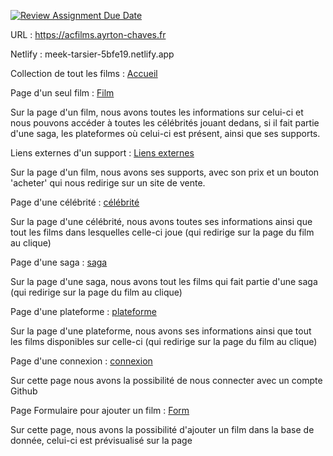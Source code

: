 [![Review Assignment Due Date](https://classroom.github.com/assets/deadline-readme-button-24ddc0f5d75046c5622901739e7c5dd533143b0c8e959d652212380cedb1ea36.svg)](https://classroom.github.com/a/DLDyybNZ)

URL : https://acfilms.ayrton-chaves.fr

Netlify : meek-tarsier-5bfe19.netlify.app

Collection de tout les films : [Accueil](https://acfilms.ayrton-chaves.fr/films)

Page d'un seul film : [Film](https://acfilms.ayrton-chaves.fr/films/2)

Sur la page d'un film, nous avons toutes les informations sur celui-ci et nous pouvons accéder à toutes les célébrités jouant dedans, si il fait partie d'une saga, les plateformes où celui-ci est présent, ainsi que ses supports.

Liens externes d'un support : [Liens externes](https://acfilms.ayrton-chaves.fr/films/2)

Sur la page d'un film, nous avons ses supports, avec son prix et un bouton 'acheter' qui nous redirige sur un site de vente.

Page d'une célébrité : [célébrité](https://acfilms.ayrton-chaves.fr/celebrites/3)

Sur la page d'une célébrité, nous avons toutes ses informations ainsi que tout les films dans lesquelles celle-ci joue (qui redirige sur la page du film au clique)

Page d'une saga : [saga](https://acfilms.ayrton-chaves.fr/sagas/2)

Sur la page d'une saga, nous avons tout les films qui fait partie d'une saga (qui redirige sur la page du film au clique)

Page d'une plateforme : [plateforme](https://acfilms.ayrton-chaves.fr/plateformes/1)

Sur la page d'une plateforme, nous avons ses informations ainsi que tout les films disponibles sur celle-ci (qui redirige sur la page du film au clique)

Page d'une connexion : [connexion](https://acfilms.ayrton-chaves.fr/login-logout)

Sur cette page nous avons la possibilité de nous connecter avec un compte Github

Page Formulaire pour ajouter un film : [Form](https://acfilms.ayrton-chaves.fr/films/edit)

Sur cette page, nous avons la possibilité d'ajouter un film dans la base de donnée, celui-ci est prévisualisé sur la page
